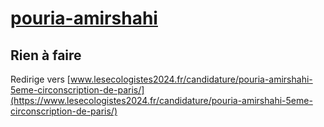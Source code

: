 # [pouria-amirshahi](https://nouveau-front-populaire-legislatives-2024.fr/pouria-amirshahi)

## Rien à faire
Redirige vers [www.lesecologistes2024.fr/candidature/pouria-amirshahi-5eme-circonscription-de-paris/](https://www.lesecologistes2024.fr/candidature/pouria-amirshahi-5eme-circonscription-de-paris/)